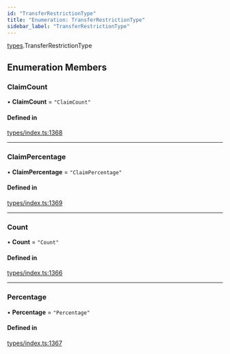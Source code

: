 ```yaml
---
id: "TransferRestrictionType"
title: "Enumeration: TransferRestrictionType"
sidebar_label: "TransferRestrictionType"
---
```


[types](../../../modules/Types/Types.md).TransferRestrictionType

## Enumeration Members

### ClaimCount

• **ClaimCount** = ``"ClaimCount"``

#### Defined in

[types/index.ts:1368](https://github.com/PolymeshAssociation/polymesh-sdk/blob/2d3ac2aea/src/types/index.ts#L1368)

___

### ClaimPercentage

• **ClaimPercentage** = ``"ClaimPercentage"``

#### Defined in

[types/index.ts:1369](https://github.com/PolymeshAssociation/polymesh-sdk/blob/2d3ac2aea/src/types/index.ts#L1369)

___

### Count

• **Count** = ``"Count"``

#### Defined in

[types/index.ts:1366](https://github.com/PolymeshAssociation/polymesh-sdk/blob/2d3ac2aea/src/types/index.ts#L1366)

___

### Percentage

• **Percentage** = ``"Percentage"``

#### Defined in

[types/index.ts:1367](https://github.com/PolymeshAssociation/polymesh-sdk/blob/2d3ac2aea/src/types/index.ts#L1367)
